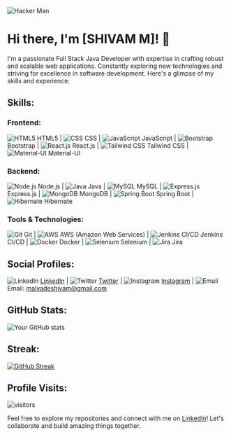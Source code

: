 ![Hacker Man](https://media.tenor.com/8Hq4WY2CxBsAAAAM/hacker-man.gif)  

# Hi there, I'm [SHIVAM M]! 👋

I'm a passionate Full Stack Java Developer with expertise in crafting robust and scalable web applications. Constantly exploring new technologies and striving for excellence in software development. Here's a glimpse of my skills and experience:

## Skills:

### Frontend:
![HTML5](https://img.icons8.com/color/48/000000/html-5--v1.png) HTML5 | ![CSS](https://img.icons8.com/color/48/000000/css3.png) CSS | ![JavaScript](https://img.icons8.com/color/48/000000/javascript--v1.png) JavaScript | ![Bootstrap](https://img.icons8.com/color/48/000000/bootstrap.png) Bootstrap | ![React.js](https://img.icons8.com/color/48/000000/react-native.png) React.js | ![Tailwind CSS](https://img.icons8.com/color/48/000000/tailwindcss.png) Tailwind CSS | ![Material-UI](https://img.icons8.com/color/48/000000/material-ui.png) Material-UI

### Backend:
![Node.js](https://img.icons8.com/color/48/000000/nodejs.png) Node.js | ![Java](https://img.icons8.com/color/48/000000/java-coffee-cup-logo--v1.png) Java | ![MySQL](https://img.icons8.com/ios-filled/50/000000/mysql-logo.png) MySQL | ![Express.js](https://img.icons8.com/color/48/000000/express.png) Express.js | ![MongoDB](https://img.icons8.com/color/48/000000/mongodb.png) MongoDB | ![Spring Boot](https://img.icons8.com/color/48/000000/spring-logo.png) Spring Boot | ![Hibernate](https://img.icons8.com/color/48/000000/hibernate.png) Hibernate

### Tools & Technologies:
![Git](https://img.icons8.com/color/48/000000/git.png) Git | ![AWS](https://img.icons8.com/color/48/000000/amazon-web-services.png) AWS (Amazon Web Services) | ![Jenkins CI/CD](https://img.icons8.com/color/48/000000/jenkins.png) Jenkins CI/CD | ![Docker](https://img.icons8.com/color/48/000000/docker.png) Docker | ![Selenium](https://img.icons8.com/color/48/000000/selenium-test-automation.png) Selenium | ![Jira](https://img.icons8.com/color/48/000000/jira.png) Jira

## Social Profiles:
![LinkedIn](https://img.icons8.com/color/48/000000/linkedin.png) [LinkedIn](https://www.linkedin.com/in/shivam-malvade-101x/) | ![Twitter](https://img.icons8.com/color/48/000000/twitter.png) [Twitter](https://twitter.com/Shivam101x) | ![Instagram](https://img.icons8.com/color/48/000000/instagram-new.png) [Instagram](https://www.instagram.com/shivam_101x) | ![Email](https://img.icons8.com/color/48/000000/gmail.png) Email: malvadeshivam@gmail.com

## GitHub Stats:
![Your GitHub stats](https://github-readme-stats.vercel.app/api?username=shivam101x&show_icons=true)

## Streak:
[![GitHub Streak](https://github-readme-streak-stats.herokuapp.com/?user=shivam101x)](https://git.io/streak-stats)

## Profile Visits:
![visitors](https://visitor-badge.glitch.me/badge?page_id=shivam101x.shivam101x)

Feel free to explore my repositories and connect with me on [LinkedIn](https://www.linkedin.com/in/shivam-malvade-101x/)! Let's collaborate and build amazing things together.
